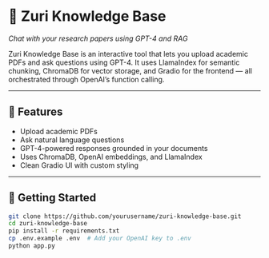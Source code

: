# 🔷 Zuri Knowledge Base  
_Chat with your research papers using GPT-4 and RAG_

Zuri Knowledge Base is an interactive tool that lets you upload academic PDFs and ask questions using GPT-4. It uses LlamaIndex for semantic chunking, ChromaDB for vector storage, and Gradio for the frontend — all orchestrated through OpenAI’s function calling.

---

## 🧠 Features

- Upload academic PDFs
- Ask natural language questions
- GPT-4-powered responses grounded in your documents
- Uses ChromaDB, OpenAI embeddings, and LlamaIndex
- Clean Gradio UI with custom styling

---

## 🚀 Getting Started

```bash
git clone https://github.com/yourusername/zuri-knowledge-base.git
cd zuri-knowledge-base
pip install -r requirements.txt
cp .env.example .env  # Add your OpenAI key to .env
python app.py